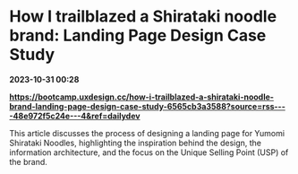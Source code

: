 # How I trailblazed a Shirataki noodle brand: Landing Page Design Case Study

**2023-10-31 00:28**

**https://bootcamp.uxdesign.cc/how-i-trailblazed-a-shirataki-noodle-brand-landing-page-design-case-study-6565cb3a3588?source=rss----48e972f5c24e---4&ref=dailydev**

This article discusses the process of designing a landing page for Yumomi Shirataki Noodles, highlighting the inspiration behind the design, the information architecture, and the focus on the Unique Selling Point (USP) of the brand.